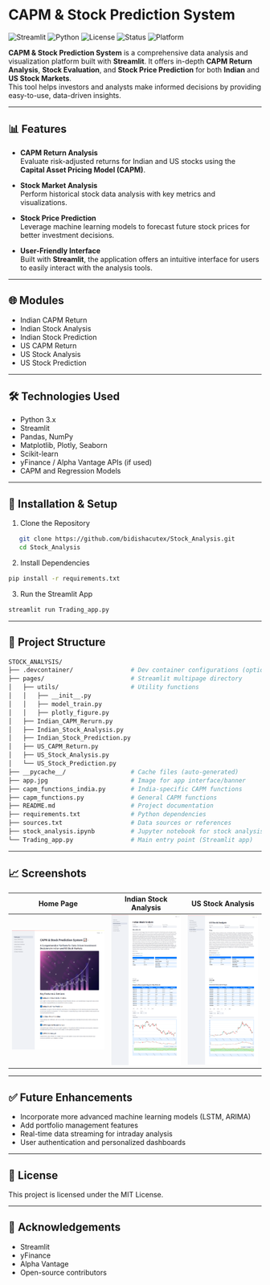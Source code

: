 
# CAPM & Stock Prediction System
![Streamlit](https://img.shields.io/badge/Built%20with-Streamlit-FF4B4B?logo=streamlit)
![Python](https://img.shields.io/badge/Python-3.8%2B-blue.svg?logo=python)
![License](https://img.shields.io/badge/License-MIT-green.svg)
![Status](https://img.shields.io/badge/Status-In%20Progress-yellow)
![Platform](https://img.shields.io/badge/Platform-Web-lightgrey)

**CAPM & Stock Prediction System** is a comprehensive data analysis and visualization platform built with **Streamlit**. It offers in-depth **CAPM Return Analysis**, **Stock Evaluation**, and **Stock Price Prediction** for both **Indian** and **US Stock Markets**.  
This tool helps investors and analysts make informed decisions by providing easy-to-use, data-driven insights.

---

## 📊 Features

- **CAPM Return Analysis**  
  Evaluate risk-adjusted returns for Indian and US stocks using the **Capital Asset Pricing Model (CAPM)**.

- **Stock Market Analysis**  
  Perform historical stock data analysis with key metrics and visualizations.

- **Stock Price Prediction**  
  Leverage machine learning models to forecast future stock prices for better investment decisions.

- **User-Friendly Interface**  
  Built with **Streamlit**, the application offers an intuitive interface for users to easily interact with the analysis tools.

---

## 🌐 Modules

- Indian CAPM Return  
- Indian Stock Analysis  
- Indian Stock Prediction  
- US CAPM Return  
- US Stock Analysis  
- US Stock Prediction

---

## 🛠️ Technologies Used

- Python 3.x  
- Streamlit  
- Pandas, NumPy  
- Matplotlib, Plotly, Seaborn  
- Scikit-learn  
- yFinance / Alpha Vantage APIs (if used)  
- CAPM and Regression Models

---

## 🚀 Installation & Setup

1. Clone the Repository
```bash
   git clone https://github.com/bidishacutex/Stock_Analysis.git
   cd Stock_Analysis
```

2. Install Dependencies
```bash
pip install -r requirements.txt
```
3. Run the Streamlit App
```bash
streamlit run Trading_app.py
```

---

## 📂 Project Structure

```bash
STOCK_ANALYSIS/
├── .devcontainer/                # Dev container configurations (optional)
├── pages/                        # Streamlit multipage directory
│   ├── utils/                    # Utility functions
│   │   ├── __init__.py
│   │   ├── model_train.py
│   │   ├── plotly_figure.py
│   ├── Indian_CAPM_Rerurn.py
│   ├── Indian_Stock_Analysis.py
│   ├── Indian_Stock_Prediction.py
│   ├── US_CAPM_Return.py
│   ├── US_Stock_Analysis.py
│   └── US_Stock_Prediction.py
├── __pycache__/                  # Cache files (auto-generated)
├── app.jpg                       # Image for app interface/banner
├── capm_functions_india.py       # India-specific CAPM functions
├── capm_functions.py             # General CAPM functions
├── README.md                     # Project documentation
├── requirements.txt              # Python dependencies
├── sources.txt                   # Data sources or references
├── stock_analysis.ipynb          # Jupyter notebook for stock analysis (optional)
└── Trading_app.py                # Main entry point (Streamlit app)
```

---

## 📈 Screenshots

| Home Page | Indian Stock Analysis | US Stock Analysis |
|-----------|----------------------|--------|  
| ![Home](images/home.png) | ![Indian Analysis](images/indian-stock-analysis.png) | ![Indian Analysis](images/us-stock-analysis.png) |  

---

## ✅ Future Enhancements

- Incorporate more advanced machine learning models (LSTM, ARIMA)  
- Add portfolio management features  
- Real-time data streaming for intraday analysis  
- User authentication and personalized dashboards  

---

## 📝 License

This project is licensed under the MIT License.

---

## 🙌 Acknowledgements

- Streamlit  
- yFinance  
- Alpha Vantage  
- Open-source contributors  
